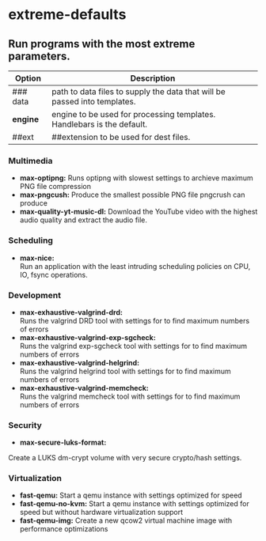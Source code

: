 # extreme-defaults

## Run programs with the most extreme parameters.


| Option | Description |
| ------ | ----------- |
| ### data   | path to data files to supply the data that will be passed into templates. |
| **engine** | engine to be used for processing templates. Handlebars is the default. |
| ##ext    | ##extension to be used for dest files. |

### Multimedia
* **max-optipng:**
    Runs optipng with slowest settings to archieve maximum PNG file compression
* **max-pngcush:**
Produce the smallest possible PNG file pngcrush can produce
* **max-quality-yt-music-dl:** </n>Download the YouTube video with the highest audio quality and extract the audio file.

### Scheduling
* **max-nice:** <br>Run an application with the least intruding scheduling policies on CPU, IO, fsync operations.

### Development
* **max-exhaustive-valgrind-drd:** <br>Runs the valgrind DRD tool with settings for to find maximum numbers of errors
* **max-exhaustive-valgrind-exp-sgcheck:** <br>Runs the valgrind exp-sgcheck tool with settings for to find maximum numbers of errors
* **max-exhaustive-valgrind-helgrind:** <br>Runs the valgrind helgrind tool with settings for to find maximum numbers of errors
* **max-exhaustive-valgrind-memcheck:** <br>Runs the valgrind memcheck tool with settings for to find maximum numbers of errors

### Security
* **max-secure-luks-format:**

Create a LUKS dm-crypt volume with very secure crypto/hash settings.

### Virtualization
* **fast-qemu:** Start a qemu instance with settings optimized for speed
* **fast-qemu-no-kvm:** Start a qemu instance with settings optimized for speed but without hardware virtualization support
* **fast-qemu-img:** Create a new qcow2 virtual machine image with performance optimizations